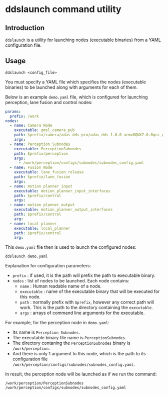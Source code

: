 # ddslaunch command utility

## Introduction

`ddslaunch` is a utility for launching nodes (executable binaries) from a YAML configuration file.

## Usage

	ddslaunch <config_file>

You must specify a YAML file which specifies the nodes (executable binaries) to be launched along with arguments for each of them.

Below is an example `demo.yaml` file, which is configured for launching perception, lane fusion and control nodes:

```yaml
params:
  prefix: /work
nodes:
  - name: Camera Node
    executable: gmsl_camera_pub
    path: $prefix/camera/adas-dds-pro/adas_dds-1.0.0-armv8QNX7.0.0qcc_gpp5.4.0/bin
    args:
  - name: Perception Subnodes
    executable: PerceptionSubnodes
    path: $prefix/perception
    args:
      - /work/perception/configs/subnodes/subnodes_config.yaml
  - name: Fusion Node
    executable: lane_fusion_release
    path: $prefix/lane_fusion
    args:
  - name: motion planner input
    executable: motion_planner_input_interfaces
    path: $prefix/control
    args:
  - name: motion planner output
    executable: motion_planner_output_interfaces
    path: $prefix/control
    arg:
  - name: local planner
    executable: local_planner
    path: $prefix/control
    arg:
```

This `demo.yaml` file then is used to launch the configured nodes:

	ddslaunch demo.yaml

Explanation for configuration parameters:

- `prefix` : if used, it is the path will prefix the path to executable binary.
- `nodes` : list of nodes to be launched. Each node contains:
	- `name` : Human readable name of a node.
	- `executable` : name of the executable binary that will be executed for this node.
	- `path` : normally prefix with `$prefix`, however any correct path will work. This is the path to the directory containing the `executable`.
	- `args` : arrays of command line arguments for the executable.

For example, for the perception node in `demo.yaml`:
  - Its name is `Perception Subnodes`.
  - The executable binary file name is `PerceptionSubnodes`.
  - The directory contaning the `PerceptionSubnodes` binary is `/work/perception`.
  - And there is only 1 argument to this node, which is the path to its configuration file `/work/perception/configs/subnodes/subnodes_config.yaml`.

  In result, the perception node will be launched as if we run the command:

    /work/perception/PerceptionSubnodes /work/perception/configs/subnodes/subnodes_config.yaml


